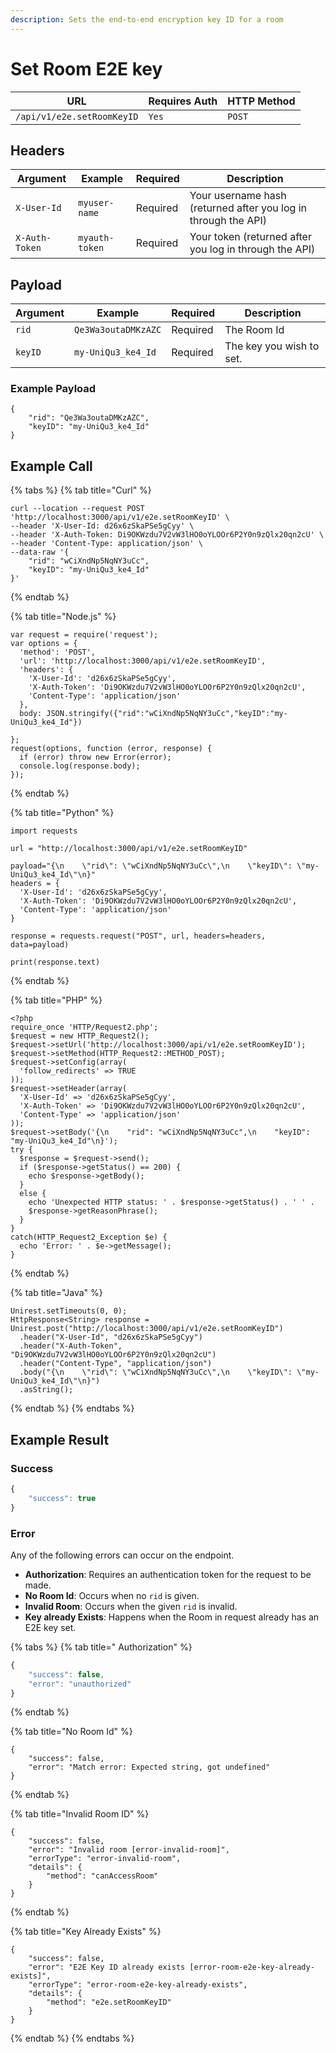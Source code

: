 ```yaml
---
description: Sets the end-to-end encryption key ID for a room
---
```


# Set Room E2E key

| URL                        | Requires Auth | HTTP Method |
| -------------------------- | ------------- | ----------- |
| `/api/v1/e2e.setRoomKeyID` | `Yes`         | `POST`      |

## Headers

| Argument       | Example        | Required | Description                                                    |
| -------------- | -------------- | -------- | -------------------------------------------------------------- |
| `X-User-Id`    | `myuser-name`  | Required | Your username hash (returned after you log in through the API) |
| `X-Auth-Token` | `myauth-token` | Required | Your token (returned after you log in through the API)         |

## Payload

| Argument | Example             | Required | Description              |
| -------- | ------------------- | -------- | ------------------------ |
| `rid`    | `Qe3Wa3outaDMKzAZC` | Required | The Room Id              |
| `keyID`  | `my-UniQu3_ke4_Id`  | Required | The key you wish to set. |

### Example Payload

```
{
    "rid": "Qe3Wa3outaDMKzAZC",
    "keyID": "my-UniQu3_ke4_Id"
}
```

## Example Call

{% tabs %}
{% tab title="Curl" %}
```
curl --location --request POST 'http://localhost:3000/api/v1/e2e.setRoomKeyID' \
--header 'X-User-Id: d26x6zSkaPSe5gCyy' \
--header 'X-Auth-Token: Di9OKWzdu7V2vW3lHO0oYLOOr6P2Y0n9zQlx20qn2cU' \
--header 'Content-Type: application/json' \
--data-raw '{
    "rid": "wCiXndNp5NqNY3uCc",
    "keyID": "my-UniQu3_ke4_Id"
}'
```
{% endtab %}

{% tab title="Node.js" %}
```
var request = require('request');
var options = {
  'method': 'POST',
  'url': 'http://localhost:3000/api/v1/e2e.setRoomKeyID',
  'headers': {
    'X-User-Id': 'd26x6zSkaPSe5gCyy',
    'X-Auth-Token': 'Di9OKWzdu7V2vW3lHO0oYLOOr6P2Y0n9zQlx20qn2cU',
    'Content-Type': 'application/json'
  },
  body: JSON.stringify({"rid":"wCiXndNp5NqNY3uCc","keyID":"my-UniQu3_ke4_Id"})

};
request(options, function (error, response) {
  if (error) throw new Error(error);
  console.log(response.body);
});

```
{% endtab %}

{% tab title="Python" %}
```
import requests

url = "http://localhost:3000/api/v1/e2e.setRoomKeyID"

payload="{\n    \"rid\": \"wCiXndNp5NqNY3uCc\",\n    \"keyID\": \"my-UniQu3_ke4_Id\"\n}"
headers = {
  'X-User-Id': 'd26x6zSkaPSe5gCyy',
  'X-Auth-Token': 'Di9OKWzdu7V2vW3lHO0oYLOOr6P2Y0n9zQlx20qn2cU',
  'Content-Type': 'application/json'
}

response = requests.request("POST", url, headers=headers, data=payload)

print(response.text)

```
{% endtab %}

{% tab title="PHP" %}
```
<?php
require_once 'HTTP/Request2.php';
$request = new HTTP_Request2();
$request->setUrl('http://localhost:3000/api/v1/e2e.setRoomKeyID');
$request->setMethod(HTTP_Request2::METHOD_POST);
$request->setConfig(array(
  'follow_redirects' => TRUE
));
$request->setHeader(array(
  'X-User-Id' => 'd26x6zSkaPSe5gCyy',
  'X-Auth-Token' => 'Di9OKWzdu7V2vW3lHO0oYLOOr6P2Y0n9zQlx20qn2cU',
  'Content-Type' => 'application/json'
));
$request->setBody('{\n    "rid": "wCiXndNp5NqNY3uCc",\n    "keyID": "my-UniQu3_ke4_Id"\n}');
try {
  $response = $request->send();
  if ($response->getStatus() == 200) {
    echo $response->getBody();
  }
  else {
    echo 'Unexpected HTTP status: ' . $response->getStatus() . ' ' .
    $response->getReasonPhrase();
  }
}
catch(HTTP_Request2_Exception $e) {
  echo 'Error: ' . $e->getMessage();
}
```
{% endtab %}

{% tab title="Java" %}
```
Unirest.setTimeouts(0, 0);
HttpResponse<String> response = Unirest.post("http://localhost:3000/api/v1/e2e.setRoomKeyID")
  .header("X-User-Id", "d26x6zSkaPSe5gCyy")
  .header("X-Auth-Token", "Di9OKWzdu7V2vW3lHO0oYLOOr6P2Y0n9zQlx20qn2cU")
  .header("Content-Type", "application/json")
  .body("{\n    \"rid\": \"wCiXndNp5NqNY3uCc\",\n    \"keyID\": \"my-UniQu3_ke4_Id\"\n}")
  .asString();

```
{% endtab %}
{% endtabs %}

## Example Result

### Success

```javascript
{
    "success": true
}
```

### Error

Any of the following errors can occur on the endpoint.

* **Authorization**: Requires an authentication token for the request to be made.
* **No Room Id**: Occurs when no `rid` is given.
* **Invalid Room**: Occurs when the given `rid` is invalid.
* **Key already Exists**: Happens when the Room in request already has an E2E key set.

{% tabs %}
{% tab title=" Authorization" %}
```javascript
{
    "success": false,
    "error": "unauthorized"
}
```
{% endtab %}

{% tab title="No Room Id" %}
```
{
    "success": false,
    "error": "Match error: Expected string, got undefined"
}
```
{% endtab %}

{% tab title="Invalid Room ID" %}
```
{
    "success": false,
    "error": "Invalid room [error-invalid-room]",
    "errorType": "error-invalid-room",
    "details": {
        "method": "canAccessRoom"
    }
}
```
{% endtab %}

{% tab title="Key Already Exists" %}
```
{
    "success": false,
    "error": "E2E Key ID already exists [error-room-e2e-key-already-exists]",
    "errorType": "error-room-e2e-key-already-exists",
    "details": {
        "method": "e2e.setRoomKeyID"
    }
}
```
{% endtab %}
{% endtabs %}

